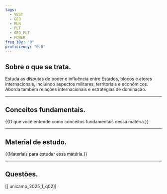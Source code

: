 ```yaml
---
tags:
  - VEST
  - GEO
  - MUN
  - PLT
  - GEO_PLT
  - POWER
freq_10y: "0"
proficiency: "0.0"
---
```

## Sobre o que se trata.

Estuda as disputas de poder e influência entre Estados, blocos e atores internacionais, incluindo aspectos militares, territoriais e econômicos.
Aborda também relações internacionais e estratégias de dominação.

--- 
## Conceitos fundamentais.

{{O que você entende como conceitos fundamentais dessa matéria.}}

---
## Material de estudo.

{{Materiais para estudar essa matéria.}}

--- 
## Questões.

[[ unicamp_2025_1_q02]]